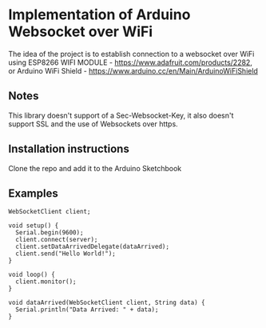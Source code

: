# Implementation of Arduino Websocket over WiFi

The idea of the project is to establish connection to a websocket over
WiFi using ESP8266 WIFI MODULE - https://www.adafruit.com/products/2282, or Arduino WiFi Shield - https://www.arduino.cc/en/Main/ArduinoWiFiShield

## Notes

This library doesn't support of a Sec-Websocket-Key, it also doesn't support SSL and the use of Websockets over https.

## Installation instructions

Clone the repo and add it to the Arduino Sketchbook

## Examples

```
WebSocketClient client;

void setup() {
  Serial.begin(9600);
  client.connect(server);
  client.setDataArrivedDelegate(dataArrived);
  client.send("Hello World!");
}

void loop() {
  client.monitor();
}

void dataArrived(WebSocketClient client, String data) {
  Serial.println("Data Arrived: " + data);
}
```
